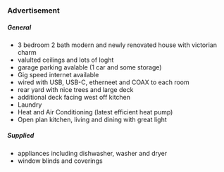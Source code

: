 ### Advertisement

##### General

* 3 bedroom 2 bath modern and newly renovated house with victorian charm
* valulted ceilings and lots of loght
* garage parking avalable (1 car and some storage)
* Gig speed internet available
* wired with USB, USB-C, etherneet and COAX to each room
* rear yard with nice trees and large deck
* additional deck facing west off kitchen
* Laundry
* Heat and Air Conditioning (latest efficient heat pump)
* Open plan kitchen, living and dining with great light
 

##### Supplied

* appliances including dishwasher, washer and dryer
* window blinds and coverings


